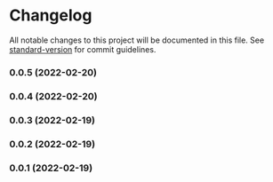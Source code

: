# Changelog

All notable changes to this project will be documented in this file. See [standard-version](https://github.com/conventional-changelog/standard-version) for commit guidelines.

### 0.0.5 (2022-02-20)

### 0.0.4 (2022-02-20)

### 0.0.3 (2022-02-19)

### 0.0.2 (2022-02-19)

### 0.0.1 (2022-02-19)
